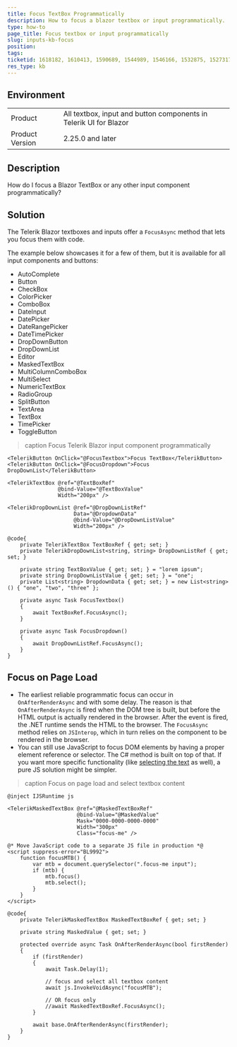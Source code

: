 ```yaml
---
title: Focus TextBox Programmatically
description: How to focus a blazor textbox or input programmatically.
type: how-to
page_title: Focus textbox or input programmatically
slug: inputs-kb-focus
position: 
tags: 
ticketid: 1618182, 1610413, 1590689, 1544989, 1546166, 1532875, 1527317
res_type: kb
---
```


## Environment

<table>
    <tbody>
        <tr>
            <td>Product</td>
            <td>All textbox, input and button components in Telerik UI for Blazor</td>
        </tr>
        <tr>
            <td>Product Version</td>
            <td>2.25.0 and later</td>
        </tr>
    </tbody>
</table>

## Description

How do I focus a Blazor TextBox or any other input component programmatically?

## Solution

The Telerik Blazor textboxes and inputs offer a `FocusAsync` method that lets you focus them with code.

The example below showcases it for a few of them, but it is available for all input components and buttons:

* AutoComplete
* Button
* CheckBox
* ColorPicker
* ComboBox
* DateInput
* DatePicker
* DateRangePicker
* DateTimePicker
* DropDownButton
* DropDownList
* Editor
* MaskedTextBox
* MultiColumnComboBox
* MultiSelect
* NumericTextBox
* RadioGroup
* SplitButton
* TextArea
* TextBox
* TimePicker
* ToggleButton

>caption Focus Telerik Blazor input component programmatically

````CSHTML
<TelerikButton OnClick="@FocusTextbox">Focus TextBox</TelerikButton>
<TelerikButton OnClick="@FocusDropdown">Focus DropDownList</TelerikButton>

<TelerikTextBox @ref="@TextBoxRef"
                @bind-Value="@TextBoxValue"
                Width="200px" />

<TelerikDropDownList @ref="@DropDownListRef"
                     Data="@DropdownData"
                     @bind-Value="@DropDownListValue"
                     Width="200px" />

@code{
    private TelerikTextBox TextBoxRef { get; set; }
    private TelerikDropDownList<string, string> DropDownListRef { get; set; }

    private string TextBoxValue { get; set; } = "lorem ipsum";
    private string DropDownListValue { get; set; } = "one";
    private List<string> DropdownData { get; set; } = new List<string>() { "one", "two", "three" };

    private async Task FocusTextbox()
    {
        await TextBoxRef.FocusAsync();
    }

    private async Task FocusDropdown()
    {
        await DropDownListRef.FocusAsync();
    }
}
````

## Focus on Page Load

* The earliest reliable programmatic focus can occur in `OnAfterRenderAsync` and with some delay. The reason is that `OnAfterRenderAsync` is fired when the DOM tree is built, but before the HTML output is actually rendered in the browser. After the event is fired, the .NET runtime sends the HTML to the browser.
The `FocusAsync` method relies on `JSInterop`, which in turn relies on the component to be rendered in the browser.
* You can still use JavaScript to focus DOM elements by having a proper element reference or selector. The C# method is built on top of that. If you want more specific functionality (like <a href="https://feedback.telerik.com/blazor/1454982-always-highlight-all-numerictextbox-content-on-focus" target="_blank">selecting the text</a> as well), a pure JS solution might be simpler.

>caption Focus on page load and select textbox content

````CSHTML
@inject IJSRuntime js

<TelerikMaskedTextBox @ref="@MaskedTextBoxRef"
                      @bind-Value="@MaskedValue"
                      Mask="0000-0000-0000-0000"
                      Width="300px"
                      Class="focus-me" />

@* Move JavaScript code to a separate JS file in production *@
<script suppress-error="BL9992">
    function focusMTB() {
        var mtb = document.querySelector(".focus-me input");
        if (mtb) {
            mtb.focus()
            mtb.select();
        }
    }
</script>

@code{
    private TelerikMaskedTextBox MaskedTextBoxRef { get; set; }

    private string MaskedValue { get; set; }

    protected override async Task OnAfterRenderAsync(bool firstRender)
    {
        if (firstRender)
        {
            await Task.Delay(1);

            // focus and select all textbox content
            await js.InvokeVoidAsync("focusMTB");

            // OR focus only
            //await MaskedTextBoxRef.FocusAsync();
        }

        await base.OnAfterRenderAsync(firstRender);
    }
}
````
